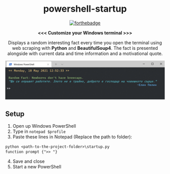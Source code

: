 <h1 align='center'> powershell-startup </h1>
<div align='center'>

[![forthebadge](https://forthebadge.com/images/badges/made-with-python.svg)](https://forthebadge.com)

<strong><<< Customize your Windows terminal >>></strong>

Displays a random interesting fact every time you open the terminal using web scraping with **Python** and **BeautifulSoup4**.
The fact is presented alongside with current data and time information and a motivational quote.

![Demo picture](demo.png "Demo")

</div>

## Setup
1. Open up Windows PowerShell
2. Type in ```notepad $profile```
3. Paste these lines in Notepad (Replace the path to folder):
```
python <path-to-the-project-folder>\startup.py
function prompt {">> "}
```
4. Save and close
5. Start a new PowerShell